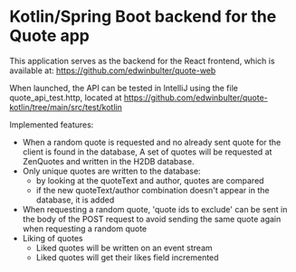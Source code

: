 # Kotlin/Spring Boot backend for the Quote app
This application serves as the backend for the React frontend, which is available at:
https://github.com/edwinbulter/quote-web

When launched, the API can be tested in IntelliJ using the file quote_api_test.http, located at
https://github.com/edwinbulter/quote-kotlin/tree/main/src/test/kotlin

Implemented features:
- When a random quote is requested and no already sent quote for the client is found in the database, A set of quotes will be requested at ZenQuotes and written in the H2DB database.
- Only unique quotes are written to the database:
    - by looking at the quoteText and author, quotes are compared
    - if the new quoteText/author combination doesn't appear in the database, it is added
- When requesting a random quote, 'quote ids to exclude' can be sent in the body of the POST request to avoid sending the same quote again when requesting a random quote
- Liking of quotes
    - Liked quotes will be written on an event stream
    - Liked quotes will get their likes field incremented
